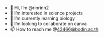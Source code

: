 - 👋 Hi, I’m @rinrinn2
- 👀 I’m interested in science projects
- 🌱 I’m currently learning biology
- 💞️ I’m looking to collaborate on canva
- 📫 How to reach me @43466@bodin.ac.th

<!---
rinrinn2/rinrinn2 is a ✨ special ✨ repository because its `README.md` (this file) appears on your GitHub profile.
You can click the Preview link to take a look at your changes.
--->
